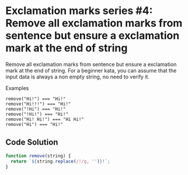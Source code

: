 # Exclamation marks series #4: Remove all exclamation marks from sentence but ensure a exclamation mark at the end of string

Remove all exclamation marks from sentence but ensure a exclamation mark at the end of string. For a beginner kata, you can assume that the input data is always a non empty string, no need to verify it.

Examples
```
remove("Hi!") === "Hi!"
remove("Hi!!!") === "Hi!"
remove("!Hi") === "Hi!"
remove("!Hi!") === "Hi!"
remove("Hi! Hi!") === "Hi Hi!"
remove("Hi") === "Hi!"
```

## Code Solution

```js
function remove(string) {
  return `${string.replace(/!/g, '')}!`;
}

```